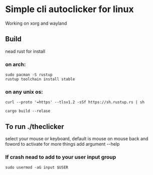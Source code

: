 # Simple cli autoclicker for linux
Working on xorg and wayland

## Build
nead rust for install
### on arch:
```sudo pacman -S rustup``` <br>
```rustup toolchain install stable``` <br>
### on any unix os:
```curl --proto '=https' --tlsv1.2 -sSf https://sh.rustup.rs | sh```

```cargo build --relase```

## To run ./theclicker
select your mouse or keyboard,
default is mouse
on mouse back and foword to activate
for more things add argument --help

### If crash nead to add to your user input group
```sudo usermod -aG input $USER```